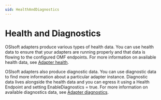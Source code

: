 ```yaml
---
uid: HealthAndDiagnostics
---
```


# Health and Diagnostics

OSIsoft adapters produce various types of health data. You can use health data to ensure that your adapters are running properly and that data is flowing to the configured OMF endpoints. For more information on available health data, see [Adapter health](xref:AdapterHealth).

OSIsoft adapters also produce diagnostic data. You can use diagnostic data to find more information about a particular adapter instance. Diagnostic data lives alongside the health data and you can egress it using a Health Endpoint and setting EnableDiagnostics = true. For more information on available diagnostics data, see [Adapter diagnostics](xref:AdapterDiagnostics).
